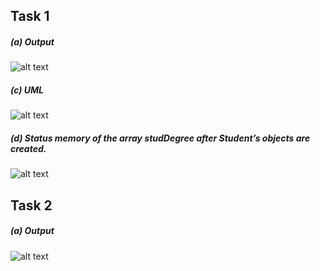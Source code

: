 ## Task 1

##### (a) Output

![alt text][1]

[1]: https://user-images.githubusercontent.com/55252513/78765751-00f31f80-79bb-11ea-83eb-c6865a53d579.PNG

##### (c) UML  

![alt text][2]

[2]: https://user-images.githubusercontent.com/55252513/78765736-fb95d500-79ba-11ea-9d46-145f78c207b5.png

##### (d) Status memory of the array studDegree after Student’s objects are created. 

![alt text][3]

[3]: https://user-images.githubusercontent.com/55252513/78772896-03f30d80-79c5-11ea-9ca7-73004ee36a87.png

## Task 2

##### (a) Output

![alt text][4]

[4]: https://user-images.githubusercontent.com/55252513/79039995-e1a4fe00-7c17-11ea-9776-a9b365d7f848.PNG

